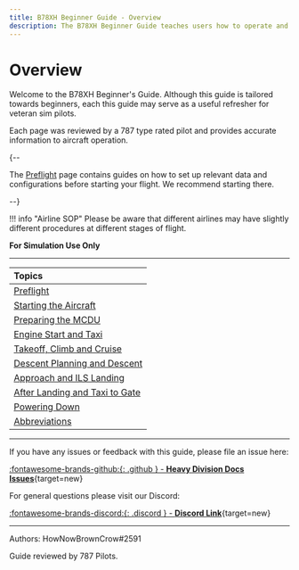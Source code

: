 ```yaml
---
title: B78XH Beginner Guide - Overview
description: The B78XH Beginner Guide teaches users how to operate and fly the Heavy Division B78XH aircraft.
---
```


<link rel="stylesheet" href="../../../stylesheets/toc-tables.css">

# Overview

Welcome to the B78XH Beginner's Guide. Although this guide is tailored towards beginners, each this guide may serve as a useful refresher for veteran sim pilots.

Each page was reviewed by a 787 type rated pilot and provides accurate information to aircraft operation.

{--

The [Preflight](preflight.md) page contains guides on how to set up relevant data and configurations before starting your flight. We recommend starting there.

--}

!!! info "Airline SOP"
Please be aware that different airlines may have slightly different procedures at different stages of flight.

**For Simulation Use Only**

---

| Topics                                               |
|:-----------------------------------------------------|
| [Preflight](preflight.md)                            | 
| [Starting the Aircraft](starting-the-aircraft.md)    |
| [Preparing the MCDU](preparing-mcdu.md)              |
| [Engine Start and Taxi](engine-start-taxi.md)        |
| [Takeoff, Climb and Cruise](takeoff-climb-cruise.md) |
| [Descent Planning and Descent](descent.md)           |
| [Approach and ILS Landing](landing.md)               |
| [After Landing and Taxi to Gate](after-landing.md)   |
| [Powering Down](powering-down.md)                    |
| [Abbreviations](../abbreviations.md)                 |

---

If you have any issues or feedback with this guide, please file an issue here:

[:fontawesome-brands-github:{: .github } -  **Heavy Division Docs Issues**](https://github.com/Heavy-Division/docs/issues){target=new}

For general questions please visit our Discord:

[:fontawesome-brands-discord:{: .discord } - **Discord Link**](https://discord.gg/ZtbHT7jkMW){target=new}

---

Authors: HowNowBrownCrow#2591

Guide reviewed by 787 Pilots.